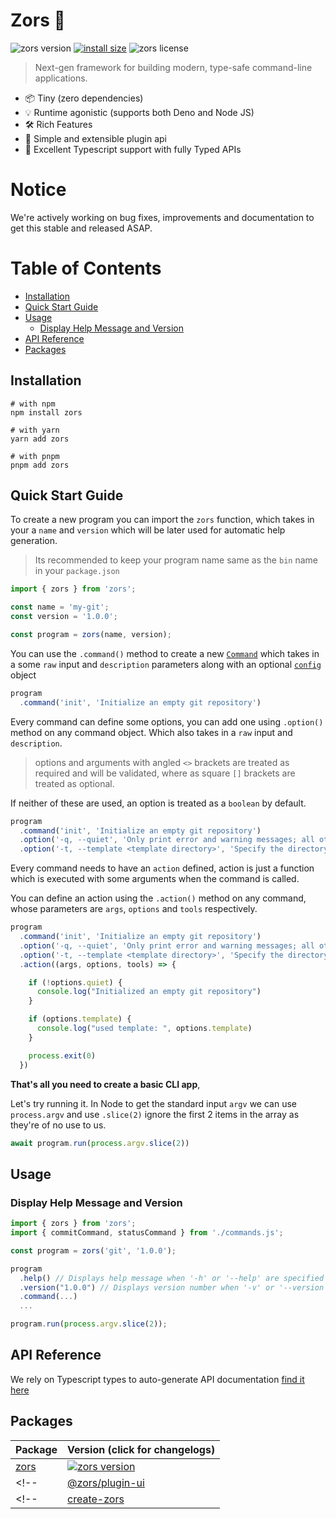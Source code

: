 # Zors 🥇

![zors version](https://img.shields.io/npm/v/zors)
[![install size](https://packagephobia.com/badge?p=zors)](https://packagephobia.com/result?p=zors)
![zors license](https://img.shields.io/github/license/sidwebworks/zors)

> Next-gen framework for building modern, type-safe command-line applications.

- 📦 Tiny (zero dependencies)
- 💡 Runtime agonistic (supports both Deno and Node JS)
- 🛠️ Rich Features
- 🔩 Simple and extensible plugin api
- 🔑 Excellent Typescript support with fully Typed APIs

# Notice
We're actively working on bug fixes, improvements and documentation to get this stable and released ASAP.

# Table of Contents

- [Installation](#installation)
- [Quick Start Guide](#quick-start-guide)
- [Usage](#usage)
    - [Display Help Message and Version](#display-help-message-and-version)
- [API Reference](#api-reference)
- [Packages](#packages)
<!-- - [Contributing](#contributing) -->

## Installation
```shell
# with npm
npm install zors

# with yarn
yarn add zors

# with pnpm
pnpm add zors
```

## Quick Start Guide

To create a new program you can import the `zors` function, which takes in your a `name` and `version` 
which will be later used for automatic help generation. 

> Its recommended to keep your program name same as the `bin` name in your `package.json`

```ts
import { zors } from 'zors';

const name = 'my-git';
const version = '1.0.0';

const program = zors(name, version);
```

You can use the `.command()` method to create a new [`Command`]() which takes in a some `raw` input and `description` parameters along with an optional [`config`](###command-config) object

```ts
program
  .command('init', 'Initialize an empty git repository')
```

Every command can define some options, you can add one using `.option()` method on any command object. Which also takes in a `raw` input and `description`.

> options and arguments with angled `<>` brackets are treated as required and will be validated, where as square `[]` brackets are treated as optional. 

If neither of these are used, an option is treated as a `boolean` by default.

```ts
program
  .command('init', 'Initialize an empty git repository')
  .option('-q, --quiet', 'Only print error and warning messages; all other output will be suppressed.')
  .option('-t, --template <template directory>', 'Specify the directory from which templates will be used.')
```

Every command needs to have an `action` defined, action is just a function which is executed with some arguments when the command is called.

You can define an action using the `.action()` method on any command, whose parameters are `args`, `options` and `tools` respectively.

```ts
program
  .command('init', 'Initialize an empty git repository')
  .option('-q, --quiet', 'Only print error and warning messages; all other output will be suppressed.')
  .option('-t, --template <template directory>', 'Specify the directory from which templates will be used.')
  .action((args, options, tools) => {

    if (!options.quiet) {
      console.log("Initialized an empty git repository")
    }

    if (options.template) {
      console.log("used template: ", options.template)
    }

    process.exit(0) 
  })
```

**That's all you need to create a basic CLI app**, 

Let's try running it. In Node to get the standard input `argv` we can use `process.argv` and use `.slice(2)` ignore the first 2 items in the array as they're of no use to us. 

```ts
await program.run(process.argv.slice(2))
```

## Usage

### Display Help Message and Version

```ts
import { zors } from 'zors';
import { commitCommand, statusCommand } from './commands.js';

const program = zors('git', '1.0.0');

program
  .help() // Displays help message when '-h' or '--help' are specified
  .version("1.0.0") // Displays version number when '-v' or '--version' is specified
  .command(...)
  ...

program.run(process.argv.slice(2));
```

## API Reference

We rely on Typescript types to auto-generate API documentation [find it here](https://paka.dev/npm/zors)

## Packages

| Package                                           | Version (click for changelogs)                                                                                                       |
| ------------------------------------------------- | :----------------------------------------------------------------------------------------------------------------------------------- |
| [zors](packages/core)                             | [![zors version](https://img.shields.io/npm/v/zors.svg?label=%20)](packages/core/CHANGELOG.md)                                       |
<!-- | [@zors/plugin-ui](packages/plugin-ui)     | [![plugin-ui version](https://img.shields.io/npm/v/@zors/plugin-react.svg?label=%20)](packages/plugin-react/CHANGELOG.md)       | -->
<!-- | [create-zors](packages/create-zors)               | [![create-zors version](https://img.shields.io/npm/v/create-vite.svg?label=%20)](packages/create-vite/CHANGELOG.md)                  | -->
